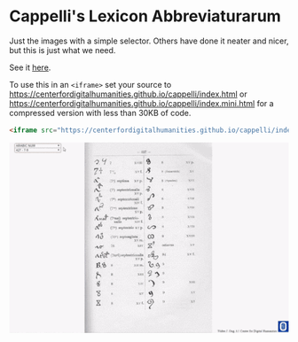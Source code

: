 # Cappelli's Lexicon Abbreviaturarum
Just the images with a simple selector. Others have done it neater
and nicer, but this is just what we need.

See it [here](https://centerfordigitalhumanities.github.io/cappelli/).

To use this in an `<iframe>` set your source to https://centerfordigitalhumanities.github.io/cappelli/index.html or https://centerfordigitalhumanities.github.io/cappelli/index.mini.html for a compressed version with less than 30KB of code.

````html
<iframe src="https://centerfordigitalhumanities.github.io/cappelli/index.mini.html"></iframe>
````

<img src="images/gif.gif">
